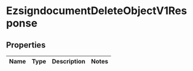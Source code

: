 
# EzsigndocumentDeleteObjectV1Response

## Properties
| Name | Type | Description | Notes |
| ------------ | ------------- | ------------- | ------------- |



